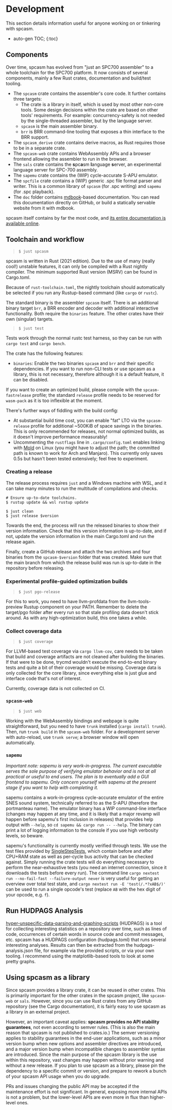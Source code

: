 # Development

This section details information useful for anyone working on or tinkering with spcasm.

- auto-gen TOC;
  {:toc}

## Components

Over time, spcasm has evolved from "just an SPC700 assembler" to a whole toolchain for the SPC700 platform. It now consists of several components, mainly a few Rust crates, documentation and build/test tooling.

- The `spcasm` crate contains the assembler's core code. It further contains three targets:
  - The crate is a library in itself, which is used by most other non-core tools. Some design decisions within the crate are based on other tools' requirements. For example: concurrency-safety is not needed by the single-threaded assembler, but by the language server.
  - `spcasm` is the main assembler binary.
  - `brr` is BRR command-line tooling that exposes a thin interface to the BRR support.
- The `spcasm_derive` crate contains derive macros, as Rust requires those to be in a separate crate.
- The `spcasm-web` crate contains WebAssembly APIs and a browser frontend allowing the assembler to run in the browser.
- The `sals` crate contains the **s**pc**a**sm **l**anguage **s**erver, an experimental language server for SPC-700 assembly.
- The `sapemu` crate contains the (WIP) cycle-accurate S-APU emulator.
- The `spcfile` crate contains a (WIP) generic .spc file format parser and writer. This is a common library of `spcasm` (for .spc writing) and `sapemu` (for .spc playback).
- The `doc` folder contains [mdbook](https://rust-lang.github.io/mdBook/)-based documentation. You can read this documentation directly on GitHub, or build a statically servable website from it with mdbook.

spcasm itself contains by far the most code, and [its entire documentation is available online](../api/spcasm/index.html).

## Toolchain and workflow

> `$ just spcasm`

spcasm is written in Rust (2021 edition). Due to the use of many (really cool!) unstable features, it can only be compiled with a Rust nightly compiler. The minimum supported Rust version (MSRV) can be found in Cargo.toml.

Because of `rust-toolchain.toml`, the nightly toolchain should automatically be selected if you run any Rustup-based command (like `cargo` or `rustc`).

The standard binary is the assembler `spcasm` itself. There is an additional binary target `brr`, a BRR encoder and decoder with additional interactive functionality. Both require the `binaries` feature. The other crates have their own (singular) targets.

> `$ just test`

Tests work through the normal rustc test harness, so they can be run with `cargo test` and `cargo bench`.

The crate has the following features:

- `binaries`: Enable the two binaries `spcasm` and `brr` and their specific dependencies. If you want to run non-CLI tests or use spcasm as a library, this is not necessary, therefore although it is a default feature, it can be disabled.

If you want to create an optimized build, please compile with the `spcasm-fastrelease` profile; the standard `release` profile needs to be reserved for `wasm-pack` as it is too inflexible at the moment.

There's further ways of fiddling with the build config:

- At substantial build time cost, you can enable "fat" LTO via the `spcasm-release` profile for additional ~500KiB of space savings in the binaries. This is only recommended for releases, not normal optimized builds, as it doesn't improve performance measurably!
- Uncommenting the `rustflags` line in `.cargo/config.toml` enables linking with [Mold](https://github.com/rui314/mold) on Linux (you might have to adjust the path; the committed path is known to work for Arch and Manjaro). This currently only saves 0.5s but hasn't been tested extensively; feel free to experiment.

### Creating a release

The release process requires `just` and a Windows machine with WSL, and it can take many minutes to run the multitude of compilations and checks.

```shell
# Ensure up-to-date toolchains.
$ rustup update && wsl rustup update

$ just clean
$ just release $version
```

Towards the end, the process will run the released binaries to show their version information. Check that this version information is up-to-date, and if not, update the version information in the main Cargo.toml and run the release again.

Finally, create a GitHub release and attach the two archives and four binaries from the `spcasm-$version` folder that was created. Make sure that the main branch from which the release build was run is up-to-date in the repository before releasing.

### Experimental profile-guided optimization builds

> `$ just pgo-release`

For this to work, you need to have llvm-profdata from the llvm-tools-preview Rustup component on your PATH. Remember to delete the target/pgo folder after every run so that stale profiling data doesn't stick around. As with any high-optimization build, this one takes a while.

### Collect coverage data

> `$ just coverage`

For LLVM-based test coverage via `cargo llvm-cov`, care needs to be taken that build and coverage artifacts are not cleaned after building the binaries. If that were to be done, trycmd wouldn't execute the end-to-end binary tests and quite a bit of their coverage would be missing. Coverage data is only collected for the core library, since everything else is just glue and interface code that's not of interest.

Currently, coverage data is not collected on CI.

### `spcasm-web`

> `$ just web`

Working with the WebAssembly bindings and webpage is quite straightforward, but you need to have `trunk` installed (`cargo install trunk`). Then, run `trunk build` in the `spcasm-web` folder. For a development server with auto-reload, use `trunk serve`; a browser window will open automatically.

### `sapemu`

_Important note: sapemu is *very* work-in-progress. The current executable serves the sole purpose of verifying emulator behavior and is not at all practical or useful to end users. The plan is to eventually add a GUI frontend to sapemu. Only concern yourself with sapemu at the present stage if you want to help with completing it._

sapemu contains a work-in-progress cycle-accurate emulator of the entire SNES sound system, technically referred to as the S-APU (therefore the portmanteau name). The emulator binary has a WIP command-line interface (changes may happen at any time, and it is likely that a major revamp will happen before sapemu's first inclusion in releases) that provides help output with `--help`, so `cd sapemu && cargo run -- --help`. The binary can print a lot of logging information to the console if you use high verbosity levels, so beware.

sapemu's functionality is currently mostly verified through tests. We use the test files provided by [SingleStepTests](https://github.com/SingleStepTests/spc700/tree/main/v1), which contain before and after CPU+RAM state as well as per-cycle bus activity that can be checked against. Simply running the crate tests will do everything necessary to perform the near-exhaustive tests (you need an internet connection, since it downloads the tests before every run). The command line `cargo nextest run --no-fail-fast --failure-output never` is very useful for getting an overview over total test state, and `cargo nextest run -E 'test(/.*?xAB$/)'` can be used to run a single opcode's test (replace `AB` with the hex digit of your opcode, e.g. `f`).

## Run HUDPAGS Analysis

[hyper-unspecific-data-parsing-and-graphing-scripts](https://github.com/linusg/hyper-unspecific-data-parsing-and-graphing-scripts) (HUDPAGS) is a tool for collecting interesting statistics on a repository over time, such as lines of code, occurrences of certain words in source code and commit messages, etc. spcasm has a HUDPAGS configuration (hudpags.toml) that runs several interesting analyses. Results can then be extracted from the hudpags-analysis.json file, for example via the provided scripts, or via your own tooling. I recommend using the matplotlib-based tools to look at some pretty graphs.

## Using spcasm as a library

Since spcasm provides a library crate, it can be reused in other crates. This is primarily important for the other crates in the spcasm project, like `spcasm-web` or `sals`. However, since you can use Rust crates from any GitHub repository (see the Cargo documentation), it is fairly easy to use spcasm as a library in an external project.

However, an important caveat applies: **spcasm provides no API stability guarantees**, not even according to semver rules. (This is also the main reason that spcasm is not published to crates.io.) The semver versioning applies to stability guarantees in the end-user applications, such as a minor version bump when new options and assembler directives are introduced, and a major version bump when incompatible changes to assembler syntax are introduced. Since the main purpose of the spcasm library is the use within this repository, vast changes may happen without prior warning and without a new release. If you plan to use spcasm as a library, please pin the dependency to a specific commit or version, and prepare to rework a bunch of your spcasm API usage when you do upgrade.

PRs and issues changing the public API may be accepted if the maintenance effort is not significant. In general, exposing more internal APIs is not a problem, but the lower-level APIs are even more in flux than higher-level ones.
